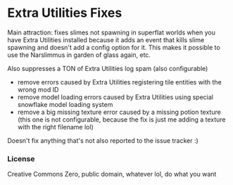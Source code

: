 Extra Utilities Fixes
=====================

Main attraction: fixes slimes not spawning in superflat worlds when you have Extra Utilities installed because it adds an event that kills slime spawning and doesn't add a config option for it. This makes it possible to use the Narslimmus in garden of glass again, etc.

Also suppresses a TON of Extra Utilities log spam (also configurable)

* remove errors caused by Extra Utilities registering tile entities with the wrong mod ID
* remove model loading errors caused by Extra Utilities using special snowflake model loading system
* remove a big missing texture error caused by a missing potion texture (this one is not configurable, because the fix is just me adding a texture with the right filename lol)

Doesn't fix anything that's not also reported to the issue tracker :)

### License

Creative Commons Zero, public domain, whatever lol, do what you want